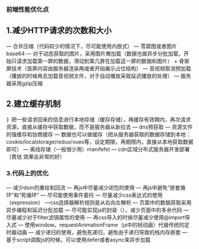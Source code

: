 ###  前端性能优化点

## 1.减少HTTP请求的次数和大小
 — 合并压缩（代码较少的情况下，尽可能使用内嵌式）
 — 雪碧图或者图片base64
 — 对于动态获取的图片，采用图片懒加载（数据也做异步分批加载，开始只请求加载第一屏的数据，滑动到第几屏在加载这一屏的数据和图片）
    + 骨架屏技术（首屏内容由服务器渲染再或者开始展示占位结构）
 — 音视频取消预加载（播放的时候再去加载音视频文件，对于自动播放采取延迟播放的处理）
 — 服务器采用gzip压缩    

 ## 2.建立缓存机制
 》把一些请求回来的信息进行本地存储（缓存存储），再缓存有效期内，再次请求资源，直接从缓存中获取数据，而不是服务器从新拉去
 — dns预获取
 — 资源文件的强缓存和协商缓存
 — 数据也可以做缓存（把从服务器获取的数据存储到本地：cookie/localstorage/redux/vuex等，设定期限，再期限内，直接从本地获取数据即可）
 — 离线存储（一般很少用）manifefst
 — cdn区域分布式服务器开发部署（费钱  效果会非常的好）

 ### 3.代码上的优化
 — 减少dom的重绘和回流
 — 再js中尽量减少闭包的使用
 — 再js中避免“嵌套循环”和“死循环”
 — 尽可能使用事件委托
 — 尽量减少css表达式的使用（expression）
 —css选择器解析规则是从右向左解析
 — 页面中的数据获取采用异步编程和延迟分批加载
 — 尽可能实现js的封装（），减少页面中的多余代码
 — 尽量减少对于filter滤镜属性的使用
 — 再css导入的时侯尽量减少使用@import导入式
 — 使用window。requestAnimationFrame（js中的帧动画）代替传统的定时器动画
 — 减少递归的使用，避免死递归，避免由于递归导致的栈内存嵌套
 — 基于script调取js的时候，可以使用defer或者async来异步加载
